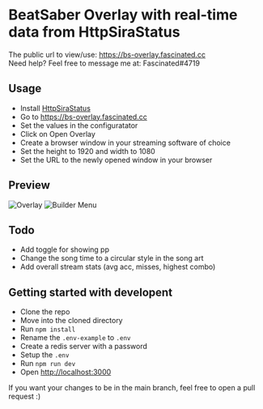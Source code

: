 # BeatSaber Overlay with real-time data from HttpSiraStatus

The public url to view/use: <https://bs-overlay.fascinated.cc></br>
Need help? Feel free to message me at: Fascinated#4719

## Usage

- Install [HttpSiraStatus](https://github.com/denpadokei/HttpSiraStatus)
- Go to <https://bs-overlay.fascinated.cc>
- Set the values in the configuratator
- Click on Open Overlay
- Create a browser window in your streaming software of choice
- Set the height to 1920 and width to 1080
- Set the URL to the newly opened window in your browser

## Preview

![Overlay](https://cdn.fascinated.cc/FKzlGmH9.png)
![Builder Menu](https://cdn.fascinated.cc/wmwk2oIi.png)

## Todo

- Add toggle for showing pp
- Change the song time to a circular style in the song art
- Add overall stream stats (avg acc, misses, highest combo)

## Getting started with developent

- Clone the repo
- Move into the cloned directory
- Run `npm install`
- Rename the `.env-example` to `.env`
- Create a redis server with a password
- Setup the `.env`
- Run `npm run dev`
- Open <http://localhost:3000>

If you want your changes to be in the main branch, feel free to open a pull request :)
